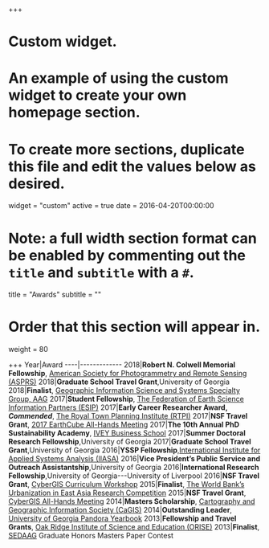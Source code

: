 +++
# Custom widget.
# An example of using the custom widget to create your own homepage section.
# To create more sections, duplicate this file and edit the values below as desired.
widget = "custom"
active = true
date = 2016-04-20T00:00:00

# Note: a full width section format can be enabled by commenting out the `title` and `subtitle` with a `#`.
title = "Awards"
subtitle = ""

# Order that this section will appear in.
weight = 80



+++
Year|Award
----|------------- 
2018|**Robert N. Colwell Memorial Fellowship**, [American Society for Photogrammetry and Remote Sensing (ASPRS)](https://www.asprs.org/awards-and-scholarships/robert-n-colwell-memorial-fellowship.html)
2018|**Graduate School Travel Grant**,University of Georgia
2018|**Finalist**, [Geographic Information Science and Systems Specialty Group, AAG](http://aag-giss.org/)
2017|**Student Fellowship**, [The Federation of Earth Science Information Partners (ESIP)](http://www.esipfed.org/about/community/leadership/student-fellows)
2017|**Early Career Researcher Award, *Commended***, [The Royal Town Planning Institute (RTPI)](http://www.rtpi.org.uk/knowledge/research/rtpi-awards-for-research-excellence/past-entries-and-winners/)
2017|**NSF Travel Grant**, [2017 EarthCube All-Hands Meeting](https://www.earthcube.org/2017-all-hands-meeting)
2017|**The 10th Annual PhD Sustainability Academy**, [IVEY Business School](https://www.ivey.uwo.ca/sustainability/for-researchers/phd-academy/2017/participants/)
2017|**Summer Doctoral Research Fellowship**,University of Georgia
2017|**Graduate School Travel Grant**,University of Georgia
2016|**YSSP Fellowship**,[International Institute for Applied Systems Analysis (IIASA)](http://www.iiasa.ac.at/)
2016|**Vice President’s Public Service and Outreach Assistantship**,University of Georgia
2016|**International Research Fellowship**,University of Georgia---University of Liverpool
2016|**NSF Travel Grant**, [CyberGIS Curriculum Workshop](http://cybergis.cigi.uiuc.edu/)
2015|**Finalist**, [The World Bank’s Urbanization in East Asia Research Competition](http://www.worldbank.org/en/topic/urbandevelopment/publication/east-asias-changing-urban-landscape-measuring-a-decade-of-spatial-growth)
2015|**NSF Travel Grant**, [CyberGIS All-Hands Meeting](http://acid.sdsc.edu/events/cybergis-all-hands-meeting-1)
2014|**Masters Scholarship**, [Cartography and Geographic Information Society (CaGIS)](http://cartogis.org/previous-award-winners/)
2014|**Outstanding Leader**, [University of Georgia Pandora Yearbook](https://news.uga.edu/pandora-yearbook-2014-senior-leaders/)
2013|**Fellowship and Travel Grants**, [Oak Ridge Institute of Science and Education (ORISE)](https://orise.orau.gov)
2013|**Finalist**, [SEDAAG](http://sedaag.org/) Graduate Honors Masters Paper Contest
